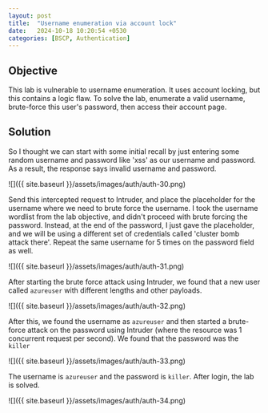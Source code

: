```yaml
---
layout: post
title:  "Username enumeration via account lock"
date:   2024-10-18 10:20:54 +0530
categories: [BSCP, Authentication]
---
```


## Objective 

This lab is vulnerable to username enumeration. It uses account locking, but this contains a logic flaw. To solve the lab, enumerate a valid username, brute-force this user's password, then access their account page. 

## Solution 

So I thought we can start with some initial recall by just entering some random username and password like 'xss' as our username and password. As a result, the response says invalid username and password. 

![]({{ site.baseurl }}/assets/images/auth/auth-30.png)

Send this intercepted request to Intruder, and place the placeholder for the username where we need to brute force the username. I took the username wordlist from the lab objective, and didn't proceed with brute forcing the password. Instead, at the end of the password, I just gave the placeholder, and we will be using a different set of credentials called 'cluster bomb attack there'. Repeat the same username for 5 times on the password field as well. 

![]({{ site.baseurl }}/assets/images/auth/auth-31.png)

After starting the brute force attack using Intruder, we found that a new user called `azureuser` with different lengths and other payloads. 

![]({{ site.baseurl }}/assets/images/auth/auth-32.png)

After this, we found the username as `azureuser` and then started a brute-force attack on the password using Intruder (where the resource was 1 concurrent request per second). We found that the password was the `killer` 

![]({{ site.baseurl }}/assets/images/auth/auth-33.png)

The username is `azureuser` and the password is `killer`. After login, the lab is solved. 

![]({{ site.baseurl }}/assets/images/auth/auth-34.png)